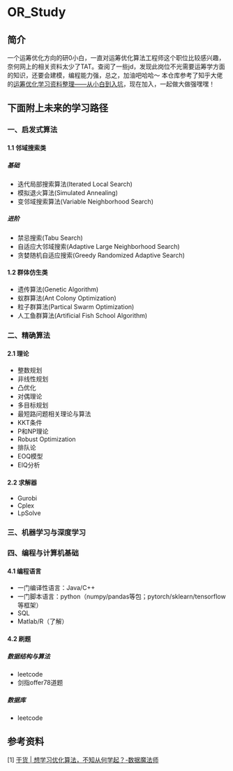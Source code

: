 # OR_Study
## 简介
一个运筹优化方向的研0小白，一直对运筹优化算法工程师这个职位比较感兴趣，奈何网上的相关资料太少了TAT。查阅了一些jd，发现此岗位不光需要运筹学方面的知识，还要会建模，编程能力强，总之，加油吧哈哈～
本仓库参考了知乎大佬的[运筹优化学习资料整理——从小白到入坑](https://zhuanlan.zhihu.com/p/104697552?utm_source=qq)，现在加入，一起做大做强嘿嘿！
## 下面附上未来的学习路径
### 一、启发式算法
#### 1.1 邻域搜索类
##### 基础
* 迭代局部搜索算法(Iterated Local Search)
* 模拟退火算法(Simulated Annealing)
* 变邻域搜索算法(Variable Neighborhood Search)
##### 进阶
* 禁忌搜索(Tabu Search)
* 自适应大邻域搜索(Adaptive Large Neighborhood Search)
* 贪婪随机自适应搜索(Greedy Randomized Adaptive Search)
#### 1.2 群体仿生类
* 遗传算法(Genetic Algorithm)
* 蚁群算法(Ant Colony Optimization)
* 粒子群算法(Partical Swarm Optimization)
* 人工鱼群算法(Artificial Fish School Algorithm)
### 二、精确算法
#### 2.1 理论
* 整数规划
* 非线性规划
* 凸优化
* 对偶理论
* 多目标规划
* 最短路问题相关理论与算法
* KKT条件
* P和NP理论
* Robust Optimization
* 排队论
* EOQ模型
* EIQ分析
#### 2.2 求解器
* Gurobi
* Cplex
* LpSolve
### 三、机器学习与深度学习

### 四、编程与计算机基础
#### 4.1 编程语言
* 一门编译性语言：Java/C++
* 一门脚本语言：python（numpy/pandas等包；pytorch/sklearn/tensorflow等框架）
* SQL
* Matlab/R（了解）
#### 4.2 刷题
##### 数据结构与算法
* leetcode
* 剑指offer78道题
##### 数据库
* leetcode
## 参考资料
[1] [干货 | 想学习优化算法，不知从何学起？-数据魔法师](https://mp.weixin.qq.com/s?__biz=MzU0NzgyMjgwNg==&mid=2247486981&idx=1&sn=87d4f30de80102bc0bca136f7de85467&chksm=fb49c3bccc3e4aaa6515b502b5bc1cabee1a563af3075aca88be606fd2434a8c7f60505c3e48&mpshare=1&scene=1&srcid=1216qxwwnMH49mj7gIcpjpu3&sharer_sharetime=1580619095116&sharer_shareid=03d01ef948ff5e3726ccd39c29d396f1&key=de4a431374d95f8d159383eda562659e3c283561bab77b3eaa188856ed999b50662effc3b2f3eaef29f7444188586f465ee71832b682136c33e662bb2712862458a0503ed703e0064b0c5dc6d810a07a&ascene=1&uin=NjM1MzY0MjA5&devicetype=Windows+10&version=62070158&lang=zh_CN&exportkey=A3z7u%2BjFT12QsvPFHcq69m4%3D&pass_ticket=RqfTDhUaXBH38PGinYCCdTN%2BA7mEzxL3rgSQ0d8mshNXNG6xeVqj9TS%2FCVWT0exf)
